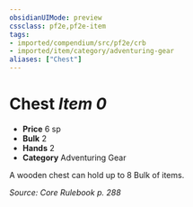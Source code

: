 ```yaml
---
obsidianUIMode: preview
cssclass: pf2e,pf2e-item
tags:
- imported/compendium/src/pf2e/crb
- imported/item/category/adventuring-gear
aliases: ["Chest"]
---
```

# Chest *Item 0*  

- **Price** 6 sp
- **Bulk** 2
- **Hands** 2
- **Category** Adventuring Gear

A wooden chest can hold up to 8 Bulk of items.

*Source: Core Rulebook p. 288*
